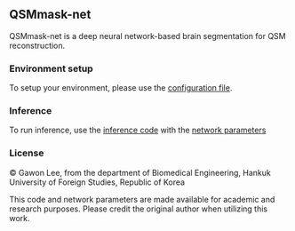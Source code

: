 ## QSMmask-net
QSMmask-net is a deep neural network-based brain segmentation for QSM reconstruction.

### Environment setup
To setup your environment, please use the  [configuration file]('QSMmask-net/QSMmask-net_environment.yaml').

### Inference
To run inference, use the [inference code]('QSMmask-net/inference/QSMmask_net_inference_share_v1.ipynb') with the [network parameters]('QSMmask-net/inference/QSMmask_net_parameters.pth')

### License 
© Gawon Lee, from the department of Biomedical Engineering, Hankuk University of Foreign Studies, Republic of Korea

This code and network parameters are made available for academic and research purposes. Please credit the original author when utilizing this work.
